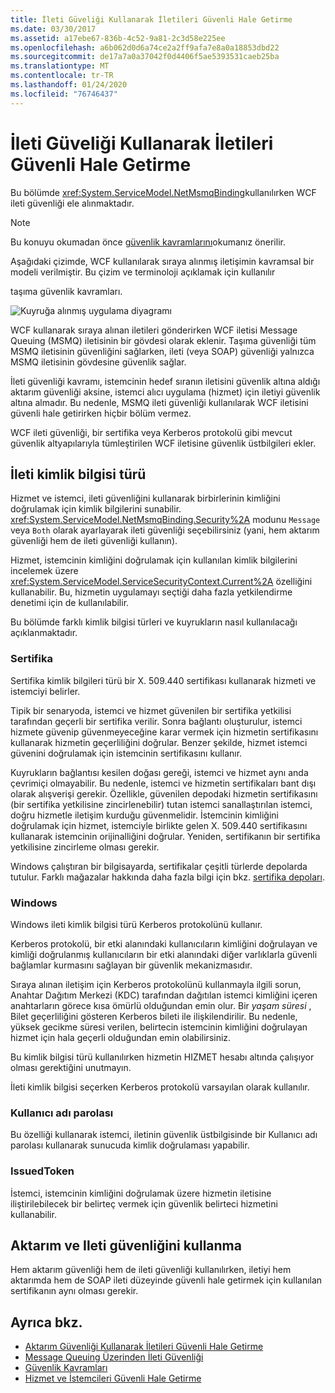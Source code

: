 ```yaml
---
title: İleti Güveliği Kullanarak İletileri Güvenli Hale Getirme
ms.date: 03/30/2017
ms.assetid: a17ebe67-836b-4c52-9a81-2c3d58e225ee
ms.openlocfilehash: a6b062d0d6a74ce2a2ff9afa7e8a0a18853dbd22
ms.sourcegitcommit: de17a7a0a37042f0d4406f5ae5393531caeb25ba
ms.translationtype: MT
ms.contentlocale: tr-TR
ms.lasthandoff: 01/24/2020
ms.locfileid: "76746437"
---
```

# <a name="securing-messages-using-message-security"></a>İleti Güveliği Kullanarak İletileri Güvenli Hale Getirme
Bu bölümde <xref:System.ServiceModel.NetMsmqBinding>kullanılırken WCF ileti güvenliği ele alınmaktadır.  
  
> [!NOTE]
> Bu konuyu okumadan önce [güvenlik kavramlarını](../../../../docs/framework/wcf/feature-details/security-concepts.md)okumanız önerilir.  
  
 Aşağıdaki çizimde, WCF kullanılarak sıraya alınmış iletişimin kavramsal bir modeli verilmiştir. Bu çizim ve terminoloji açıklamak için kullanılır  
  
 taşıma güvenlik kavramları.  
  
 ![Kuyruğa alınmış uygulama diyagramı](../../../../docs/framework/wcf/feature-details/media/distributed-queue-figure.jpg "Dağıtılmış kuyruk-şekil")  
  
 WCF kullanarak sıraya alınan iletileri gönderirken WCF iletisi Message Queuing (MSMQ) iletisinin bir gövdesi olarak eklenir. Taşıma güvenliği tüm MSMQ iletisinin güvenliğini sağlarken, ileti (veya SOAP) güvenliği yalnızca MSMQ iletisinin gövdesine güvenlik sağlar.  
  
 İleti güvenliği kavramı, istemcinin hedef sıranın iletisini güvenlik altına aldığı aktarım güvenliği aksine, istemci alıcı uygulama (hizmet) için iletiyi güvenlik altına almadır. Bu nedenle, MSMQ ileti güvenliği kullanılarak WCF iletisini güvenli hale getirirken hiçbir bölüm vermez.  
  
 WCF ileti güvenliği, bir sertifika veya Kerberos protokolü gibi mevcut güvenlik altyapılarıyla tümleştirilen WCF iletisine güvenlik üstbilgileri ekler.  
  
## <a name="message-credential-type"></a>İleti kimlik bilgisi türü  
 Hizmet ve istemci, ileti güvenliğini kullanarak birbirlerinin kimliğini doğrulamak için kimlik bilgilerini sunabilir. <xref:System.ServiceModel.NetMsmqBinding.Security%2A> modunu `Message` veya `Both` olarak ayarlayarak ileti güvenliği seçebilirsiniz (yani, hem aktarım güvenliği hem de ileti güvenliği kullanın).  
  
 Hizmet, istemcinin kimliğini doğrulamak için kullanılan kimlik bilgilerini incelemek üzere <xref:System.ServiceModel.ServiceSecurityContext.Current%2A> özelliğini kullanabilir. Bu, hizmetin uygulamayı seçtiği daha fazla yetkilendirme denetimi için de kullanılabilir.  
  
 Bu bölümde farklı kimlik bilgisi türleri ve kuyrukların nasıl kullanılacağı açıklanmaktadır.  
  
### <a name="certificate"></a>Sertifika  
 Sertifika kimlik bilgileri türü bir X. 509.440 sertifikası kullanarak hizmeti ve istemciyi belirler.  
  
 Tipik bir senaryoda, istemci ve hizmet güvenilen bir sertifika yetkilisi tarafından geçerli bir sertifika verilir. Sonra bağlantı oluşturulur, istemci hizmete güvenip güvenmeyeceğine karar vermek için hizmetin sertifikasını kullanarak hizmetin geçerliliğini doğrular. Benzer şekilde, hizmet istemci güvenini doğrulamak için istemcinin sertifikasını kullanır.  
  
 Kuyrukların bağlantısı kesilen doğası gereği, istemci ve hizmet aynı anda çevrimiçi olmayabilir. Bu nedenle, istemci ve hizmetin sertifikaları bant dışı olarak alışverişi gerekir. Özellikle, güvenilen depodaki hizmetin sertifikasını (bir sertifika yetkilisine zincirlenebilir) tutan istemci sanallaştırılan istemci, doğru hizmetle iletişim kurduğu güvenmelidir. İstemcinin kimliğini doğrulamak için hizmet, istemciyle birlikte gelen X. 509.440 sertifikasını kullanarak istemcinin orijinalliğini doğrular. Yeniden, sertifikanın bir sertifika yetkilisine zincirleme olması gerekir.  
  
 Windows çalıştıran bir bilgisayarda, sertifikalar çeşitli türlerde depolarda tutulur. Farklı mağazalar hakkında daha fazla bilgi için bkz. [sertifika depoları](https://docs.microsoft.com/previous-versions/windows/it-pro/windows-server-2003/cc757138(v=ws.10)).  
  
### <a name="windows"></a>Windows  
 Windows ileti kimlik bilgisi türü Kerberos protokolünü kullanır.  
  
 Kerberos protokolü, bir etki alanındaki kullanıcıların kimliğini doğrulayan ve kimliği doğrulanmış kullanıcıların bir etki alanındaki diğer varlıklarla güvenli bağlamlar kurmasını sağlayan bir güvenlik mekanizmasıdır.  
  
 Sıraya alınan iletişim için Kerberos protokolünü kullanmayla ilgili sorun, Anahtar Dağıtım Merkezi (KDC) tarafından dağıtılan istemci kimliğini içeren anahtarların görece kısa ömürlü olduğundan emin olur. Bir *yaşam süresi* , Bilet geçerliliğini gösteren Kerberos bileti ile ilişkilendirilir. Bu nedenle, yüksek gecikme süresi verilen, belirtecin istemcinin kimliğini doğrulayan hizmet için hala geçerli olduğundan emin olabilirsiniz.  
  
 Bu kimlik bilgisi türü kullanılırken hizmetin HIZMET hesabı altında çalışıyor olması gerektiğini unutmayın.  
  
 İleti kimlik bilgisi seçerken Kerberos protokolü varsayılan olarak kullanılır.
  
### <a name="username-password"></a>Kullanıcı adı parolası  
 Bu özelliği kullanarak istemci, iletinin güvenlik üstbilgisinde bir Kullanıcı adı parolası kullanarak sunucuda kimlik doğrulaması yapabilir.  
  
### <a name="issuedtoken"></a>IssuedToken  
 İstemci, istemcinin kimliğini doğrulamak üzere hizmetin iletisine iliştirilebilecek bir belirteç vermek için güvenlik belirteci hizmetini kullanabilir.  
  
## <a name="using-transport-and-message-security"></a>Aktarım ve Ileti güvenliğini kullanma  
 Hem aktarım güvenliği hem de ileti güvenliği kullanılırken, iletiyi hem aktarımda hem de SOAP ileti düzeyinde güvenli hale getirmek için kullanılan sertifikanın aynı olması gerekir.  
  
## <a name="see-also"></a>Ayrıca bkz.

- [Aktarım Güvenliği Kullanarak İletileri Güvenli Hale Getirme](../../../../docs/framework/wcf/feature-details/securing-messages-using-transport-security.md)
- [Message Queuing Üzerinden İleti Güvenliği](../../../../docs/framework/wcf/samples/message-security-over-message-queuing.md)
- [Güvenlik Kavramları](../../../../docs/framework/wcf/feature-details/security-concepts.md)
- [Hizmet ve İstemcileri Güvenli Hale Getirme](../../../../docs/framework/wcf/feature-details/securing-services-and-clients.md)
